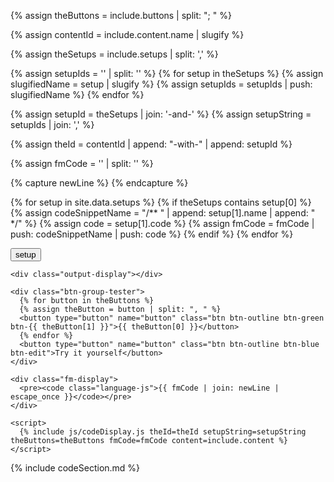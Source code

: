 {% assign theButtons = include.buttons | split: "; " %}

{% assign contentId = include.content.name | slugify %}

{% assign theSetups = include.setups | split: ',' %}

{% assign setupIds = '' | split: '' %}
{% for setup in theSetups %}
  {% assign slugifiedName = setup | slugify %}
  {% assign setupIds = setupIds | push: slugifiedName %}
{% endfor %}

{% assign setupId = theSetups | join: '-and-' %}
{% assign setupString = setupIds | join: ',' %}

{% assign theId = contentId | append: "-with-" | append: setupId %}

{% assign fmCode = '' | split: '' %}

{% capture newLine %}
{% endcapture %}

{% for setup in site.data.setups %}
  {% if theSetups contains setup[0] %}
    {% assign codeSnippetName = "/** " | append: setup[1].name | append: " */" %}
    {% assign code = setup[1].code %}
    {% assign fmCode = fmCode | push: codeSnippetName | push: code %}
  {% endif %}
{% endfor %}

<div class="code-container" markdown="1">
  <div class="code-example" id="{{ theId }}">
    <button class="btn-fm btn-purple btn-outline">setup</button>

    <div class="output-display"></div>

    <div class="btn-group-tester">
      {% for button in theButtons %}
      {% assign theButton = button | split: ", " %}
      <button type="button" name="button" class="btn btn-outline btn-green btn-{{ theButton[1] }}">{{ theButton[0] }}</button>
      {% endfor %}
      <button type="button" name="button" class="btn btn-outline btn-blue btn-edit">Try it yourself</button>
    </div>

    <div class="fm-display">
      <pre><code class="language-js">{{ fmCode | join: newLine | escape_once }}</code></pre>
    </div>

    <script>
      {% include js/codeDisplay.js theId=theId setupString=setupString theButtons=theButtons fmCode=fmCode content=include.content %}
    </script>
  </div>
  {% include codeSection.md %}
</div>
